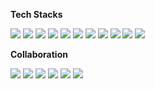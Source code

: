 **Tech Stacks**

<img src="https://img.shields.io/badge/Python-3776AB?style=flat-square&logo=python&logoColor=white"/>
<img src="https://img.shields.io/badge/Java-E76F00?style=flat-square&logo=coffeescript&logoColor=white"/>
<img src="https://img.shields.io/badge/Spring-6DB33F?style=flat-square&logo=spring&logoColor=white"/>
<img src="https://img.shields.io/badge/Spring Security-6DB33F?style=flat-square&logo=springsecurity&logoColor=white"/>

<img src="https://img.shields.io/badge/MySQL-4479A1?style=flat-square&logo=mysql&logoColor=white"/>
<img src="https://img.shields.io/badge/Redis-FF4438?style=flat-square&logo=redis&logoColor=white"/>
<img src="https://img.shields.io/badge/Docker-2496ED?style=flat-square&logo=docker&logoColor=white"/>
<img src="https://img.shields.io/badge/Kubernetes-326CE5?style=flat-square&logo=kubernetes&logoColor=white"/>
<img src="https://img.shields.io/badge/Jenkins-D24939?style=flat-square&logo=jenkins&logoColor=white"/>

<img src="https://img.shields.io/badge/MQTT-660066?style=flat-square&logo=mqtt&logoColor=white"/>
<img src="https://img.shields.io/badge/NGINX-009639?style=flat-square&logo=nginx&logoColor=white"/>

 **Collaboration**
 
<img src="https://img.shields.io/badge/Git-F05032?style=flat-square&logo=git&logoColor=white"/>
<img src="https://img.shields.io/badge/GitHub-181717?style=flat-square&logo=github&logoColor=white"/>
<img src="https://img.shields.io/badge/GitLab-FC6D26?style=flat-square&logo=gitlab&logoColor=white"/>

<img src="https://img.shields.io/badge/Jira-0052CC?style=flat-square&logo=jira&logoColor=white"/>
<img src="https://img.shields.io/badge/Confluence-172B4D?style=flat-square&logo=confluence&logoColor=white"/>
<img src="https://img.shields.io/badge/Notion-000000?style=flat-square&logo=notion&logoColor=white"/>
